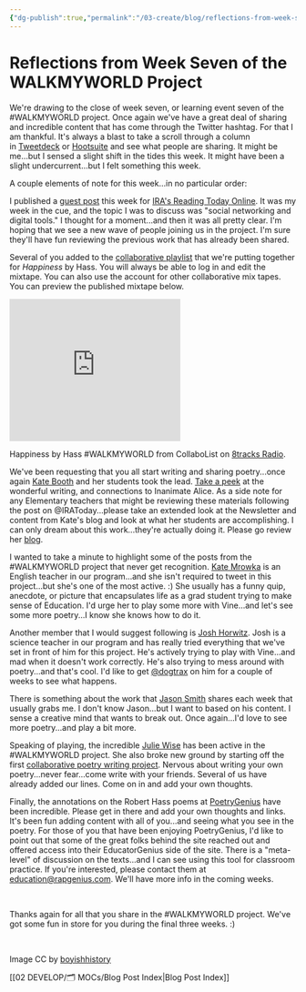 ```yaml
---
{"dg-publish":true,"permalink":"/03-create/blog/reflections-from-week-seven-of-the-walkmyworld-project/","title":"Reflections from Week Seven of the #WALKMYWORLD Project","tags":["walkmyworld"]}
---
```


# Reflections from Week Seven of the WALKMYWORLD Project

We're drawing to the close of week seven, or learning event seven of the #WALKMYWORLD project. Once again we've have a great deal of sharing and incredible content that has come through the Twitter hashtag. For that I am thankful. It's always a blast to take a scroll through a column in [Tweetdeck](https://about.twitter.com/products/tweetdeck) or [Hootsuite](https://hootsuite.com/) and see what people are sharing. It might be me...but I sensed a slight shift in the tides this week. It might have been a slight undercurrent...but I felt something this week.

A couple elements of note for this week...in no particular order:

I published a [guest post](http://www.reading.org/reading-today/classroom/post/engage/2014-02-28/share-connect-join-walkmyworld-project#.UxHYavmwJH5) this week for [IRA's Reading Today Online](http://www.reading.org/reading-today). It was my week in the cue, and the topic I was to discuss was "social networking and digital tools." I thought for a moment...and then it was all pretty clear. I'm hoping that we see a new wave of people joining us in the project. I'm sure they'll have fun reviewing the previous work that has already been shared.

Several of you added to the [collaborative playlist](http://wiobyrne.com/happiness-by-hass-collaborative-music-playlist/) that we're putting together for _Happiness_ by Hass. You will always be able to log in and edit the mixtape. You can also use the account for other collaborative mix tapes. You can preview the published mixtape below.

<iframe style="border: 0px none;" src="http://8tracks.com/mixes/3503544/player_v3_universal" height="250" width="300"></iframe>

Happiness by Hass #WALKMYWORLD from CollaboList on [8tracks Radio](http://8tracks.com).

We've been requesting that you all start writing and sharing poetry...once again [Kate Booth](https://twitter.com/SCU006) and her students took the lead. [Take a peek](http://crossmaglen.edublogs.org/2014-02-27/walkmyworld-6-writing-alice-into-a-poem/) at the wonderful writing, and connections to Inanimate Alice. As a side note for any Elementary teachers that might be reviewing these materials following the post on @IRAToday...please take an extended look at the Newsletter and content from Kate's blog and look at what her students are accomplishing. I can only dream about this work...they're actually doing it. Please go review her [blog](http://crossmaglen.edublogs.org/).

I wanted to take a minute to highlight some of the posts from the #WALKMYWORLD project that never get recognition. [Kate Mrowka](https://twitter.com/katemrowka) is an English teacher in our program...and she isn't required to tweet in this project...but she's one of the most active. :) She usually has a funny quip, anecdote, or picture that encapsulates life as a grad student trying to make sense of Education. I'd urge her to play some more with Vine...and let's see some more poetry...I know she knows how to do it.

Another member that I would suggest following is [Josh Horwitz](https://twitter.com/joshorwitz). Josh is a science teacher in our program and has really tried everything that we've set in front of him for this project. He's actively trying to play with Vine...and mad when it doesn't work correctly. He's also trying to mess around with poetry...and that's cool. I'd like to get [@dogtrax](https://twitter.com/dogtrax) on him for a couple of weeks to see what happens.

There is something about the work that [Jason Smith](https://twitter.com/superjsmith) shares each week that usually grabs me. I don't know Jason...but I want to based on his content. I sense a creative mind that wants to break out. Once again...I'd love to see more poetry...and play a bit more.

Speaking of playing, the incredible [Julie Wise](https://twitter.com/readingsecrets) has been active in the #WALKMYWORLD project. She also broke new ground by starting off the first [collaborative poetry writing project](https://docs.google.com/document/d/1i9JjaXCtBEOw9-JXyNqZTriAsCNf2CElyABi67EGswM/edit). Nervous about writing your own poetry...never fear...come write with your friends. Several of us have already added our lines. Come on in and add your own thoughts.

Finally, the annotations on the Robert Hass poems at [PoetryGenius](http://poetry.rapgenius.com/artists/Robert-hass) have been incredible. Please get in there and add your own thoughts and links. It's been fun adding content with all of you...and seeing what you see in the poetry. For those of you that have been enjoying PoetryGenius, I'd like to point out that some of the great folks behind the site reached out and offered access into their EducatorGenius side of the site. There is a "meta-level" of discussion on the texts...and I can see using this tool for classroom practice. If you're interested, please contact them at education@rapgenius.com. We'll have more info in the coming weeks.

 

Thanks again for all that you share in the #WALKMYWORLD project. We've got some fun in store for you during the final three weeks. :)

 

Image CC by [boyishhistory](http://boyishstory.pixnet.net/blog/category/675401)

[[02 DEVELOP/🗂️ MOCs/Blog Post Index\|Blog Post Index]]